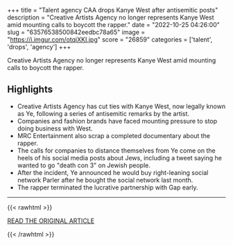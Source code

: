 +++
title = "Talent agency CAA drops Kanye West after antisemitic posts"
description = "Creative Artists Agency no longer represents Kanye West amid mounting calls to boycott the rapper."
date = "2022-10-25 04:26:00"
slug = "63576538500842eedbc78a65"
image = "https://i.imgur.com/otqiXKI.jpg"
score = "26859"
categories = ['talent', 'drops', 'agency']
+++

Creative Artists Agency no longer represents Kanye West amid mounting calls to boycott the rapper.

## Highlights

- Creative Artists Agency has cut ties with Kanye West, now legally known as Ye, following a series of antisemitic remarks by the artist.
- Companies and fashion brands have faced mounting pressure to stop doing business with West.
- MRC Entertainment also scrap a completed documentary about the rapper.
- The calls for companies to distance themselves from Ye come on the heels of his social media posts about Jews, including a tweet saying he wanted to go "death con 3" on Jewish people.
- After the incident, Ye announced he would buy right-leaning social network Parler after he bought the social network last month.
- The rapper terminated the lucrative partnership with Gap early.

---

{{< rawhtml >}}
  <p class="article-category">
    <a target="_blank" href="https://www.cbsnews.com/news/kanye-west-caa-talent-agency-drops-ye-antisemitism/">READ THE ORIGINAL ARTICLE</a>
  </p>
{{< /rawhtml >}}
